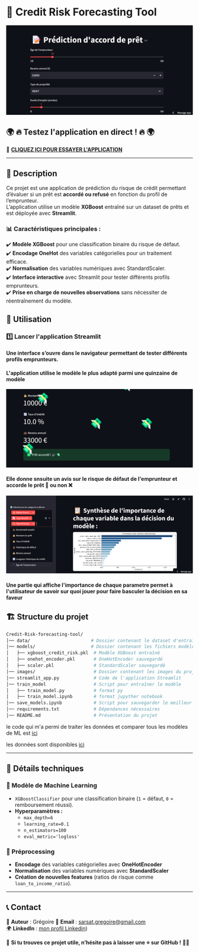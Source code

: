 
# 🚀 Credit Risk Forecasting Tool

![Interface de l'application](Images/image3.png)

## 🌍 🔥 **Testez l'application en direct !** 🔥 🌍  

🔗 **[CLIQUEZ ICI POUR ESSAYER L'APPLICATION](https://credit-risk-forecasting-tool-ogqsechcb4bggnkcieflat.streamlit.app/)**  

---

## 📌 Description
Ce projet est une application de prédiction du risque de crédit permettant d’évaluer si un prêt est **accordé ou refusé** en fonction du profil de l’emprunteur.  
L’application utilise un modèle **XGBoost** entraîné sur un dataset de prêts et est déployée avec **Streamlit**.

### 📊 Caractéristiques principales :
✔️ **Modèle XGBoost** pour une classification binaire du risque de défaut.  
✔️ **Encodage OneHot** des variables catégorielles pour un traitement efficace.  
✔️ **Normalisation** des variables numériques avec StandardScaler.  
✔️ **Interface interactive** avec Streamlit pour tester différents profils emprunteurs.  
✔️ **Prise en charge de nouvelles observations** sans nécessiter de réentraînement du modèle.  


## 🎯 Utilisation

### 1️⃣ Lancer l'application Streamlit
#### Une interface s’ouvre dans le navigateur permettant de tester différents profils emprunteurs.
#### L'application utilise le modèle le plus adapté parmi une quinzaine de modèle
![Interface de l'application](Images/image1.png)
#### Elle donne snsuite un avis sur le risque de défaut de l'emprunteur et accorde le prêt 💸 ou non ❌
![Interface de l'application](Images/image2.png)
#### Une partie qui affiche l'importance de chaque parametre permet à l'utilisateur de savoir sur quoi jouer pour faire basculer la décision en sa faveur 

## 🏗 Structure du projet
```bash
Credit-Risk-forecasting-tool/
│── data/                       # Dossier contenant le dataset d'entraînement
│── models/                     # Dossier contenant les fichiers modèles sauvegardés
│   ├── xgboost_credit_risk.pkl  # Modèle XGBoost entraîné
│   ├── onehot_encoder.pkl       # OneHotEncoder sauvegardé
│   ├── scaler.pkl               # StandardScaler sauvegardé
│── images/                      # Dossier contenant les images du projet
│── streamlit_app.py             # Code de l'application Streamlit
│── train_model                  # Script pour entraîner le modèle
│   ├── train_model.py           # format py
│   ├── train_model.ipynb        # format jupyther notebook
│── save_models.ipynb            # Script pour sauvegarder le meilleur modèle
│── requirements.txt             # Dépendances nécessaires
│── README.md                    # Présentation du projet
```

le code qui m'a permi de traiter les données et comparer tous les modèles de ML est [ici](train_model/train_model.ipynb)

les données sont disponibles [ici](data/credit_risk_dataset.csv)


---

## 🔬 Détails techniques

### 📌 Modèle de Machine Learning
- `XGBoostClassifier` pour une classification binaire (`1` = défaut, `0` = remboursement réussi).
- **Hyperparamètres :**
  - `max_depth=6`
  - `learning_rate=0.1`
  - `n_estimators=100`
  - `eval_metric='logloss'`

### 📌 Préprocessing
- **Encodage** des variables catégorielles avec **OneHotEncoder**  
- **Normalisation** des variables numériques avec **StandardScaler**  
- **Création de nouvelles features** (ratios de risque comme `loan_to_income_ratio`).  

--- 


## 📞 Contact

👤 **Auteur** : Grégoire
📧 **Email** : sarsat.gregoire@gmail.com  
🌍 **LinkedIn** : [mon profil Linkedin](https://www.linkedin.com/in/gregoire-sarsat/))  

🌟 **Si tu trouves ce projet utile, n’hésite pas à laisser une ⭐ sur GitHub !** 🚀🎉

